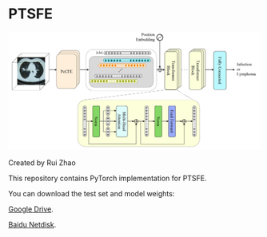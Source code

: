 # PTSFE

![Figure1](https://github.com/imchuyu/PTSFE/blob/main/PTSFE.png)

Created by Rui Zhao

This repository contains PyTorch implementation for PTSFE.

You can download the test set and model weights:

 [Google Drive](https://drive.google.com/drive/folders/18wc2uuLENm3kub2qAprhs55pa_cv1TXT?usp=sharing). 
 
 [Baidu Netdisk](https://pan.baidu.com/s/1Wijt2GtrEuQrqR70vEdMUg?pwd=ftsj ). 

